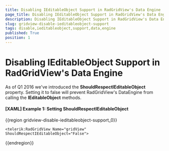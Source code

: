 ```yaml
---
title: Disabling IEditableObject Support in RadGridView's Data Engine
page_title: Disabling IEditableObject Support in RadGridView's Data Engine
description: Disabling IEditableObject Support in RadGridView's Data Engine
slug: gridview-disable-ieditableobject-support
tags: disable,ieditableobject,support,data,engine
published: True
position: 1
---
```


# Disabling IEditableObject Support in RadGridView's Data Engine

As of Q1 2016 we've introduced the __ShouldRespectIEditableObject__ property. Setting it to false will prevent RadGridView's DataEngine from calling the __IEditableObject__ methods.

#### __[XAML] Example 1: Setting __ShouldRespectIEditableObject____

{{region gridview-disable-ieditableobject-support_0}}

	<telerik:RadGridView Name="gridView" ShouldRespectIEditableObject="False">
{{endregion}}